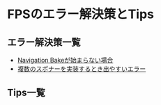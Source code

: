 # FPSのエラー解決策とTips

## エラー解決策一覧
* [Navigation Bakeが始まらない場合](./ErrorSolutions/NavigationBakeNotStart/main.md)
* [複数のスポナーを実装するとき出やすいエラー](./ErrorSolutions/MultiSpawner/main.md)

## Tips一覧